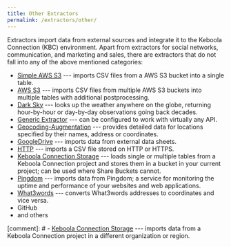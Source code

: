 ```yaml
---
title: Other Extractors
permalink: /extractors/other/
---
```


Extractors import data from external sources and integrate it to the Keboola Connection (KBC) environment.
Apart from extractors for social networks, communication, and marketing and sales, there are 
extractors that do not fall into any of the above mentioned categories:

- [Simple AWS S3](/extractors/other/simple-aws-s3) --- imports CSV files from a AWS S3 bucket into a single table.
- [AWS S3](/extractors/other/aws-s3) --- imports CSV files from multiple AWS S3 buckets into multiple tables with additional postprocessing. 
- [Dark Sky](/extractors/other/dark-sky/) --- looks up the weather anywhere on the globe, returning hour-by-hour or day-by-day observations going back decades.
- [Generic Extractor](/extractors/other/generic/) --- can be configured to work with virtually any API.
- [Geocoding-Augmentation](/extractors/other/geocoding-augmentation) --- 
provides detailed data for locations specified by their names, address or coordinates.
- [GoogleDrive](/tutorial/load/googledrive/) --- imports data from external data sheets.
- [HTTP](/extractors/other/http/) --- imports a CSV file stored on HTTP or HTTPS.
- [Keboola Connection Storage](/extractors/other/storage-api/) --- loads single or multiple tables from a Keboola Connection project and 
stores them in a bucket in your current project; can be used where Share Buckets cannot.
- [Pingdom](/extractors/other/pingdom/) --- imports data from Pingdom; a service for monitoring the uptime and performance of your websites and web applications.
- [What3words](/extractors/other/what3words/) --- converts What3words addresses to coordinates and vice versa.
- GitHub
- and others

[comment]: # - [Keboola Connection Storage](/extractors/other/storage-api/) --- imports data from a Keboola Connection project in a different organization or region.

